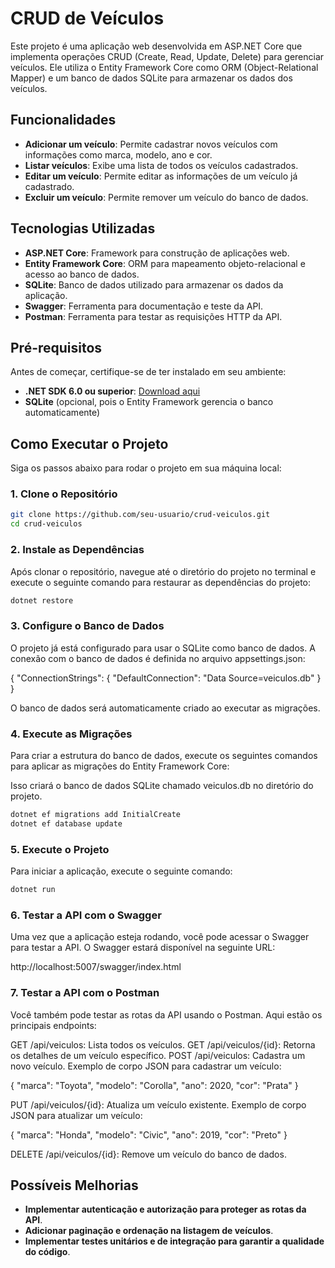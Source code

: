# CRUD de Veículos

Este projeto é uma aplicação web desenvolvida em ASP.NET Core que implementa operações CRUD (Create, Read, Update, Delete) para gerenciar veículos. Ele utiliza o Entity Framework Core como ORM (Object-Relational Mapper) e um banco de dados SQLite para armazenar os dados dos veículos.

## Funcionalidades

- **Adicionar um veículo**: Permite cadastrar novos veículos com informações como marca, modelo, ano e cor.
- **Listar veículos**: Exibe uma lista de todos os veículos cadastrados.
- **Editar um veículo**: Permite editar as informações de um veículo já cadastrado.
- **Excluir um veículo**: Permite remover um veículo do banco de dados.

## Tecnologias Utilizadas

- **ASP.NET Core**: Framework para construção de aplicações web.
- **Entity Framework Core**: ORM para mapeamento objeto-relacional e acesso ao banco de dados.
- **SQLite**: Banco de dados utilizado para armazenar os dados da aplicação.
- **Swagger**: Ferramenta para documentação e teste da API.
- **Postman**: Ferramenta para testar as requisições HTTP da API.

## Pré-requisitos

Antes de começar, certifique-se de ter instalado em seu ambiente:

- **.NET SDK 6.0 ou superior**: [Download aqui](https://dotnet.microsoft.com/download)
- **SQLite** (opcional, pois o Entity Framework gerencia o banco automaticamente)

## Como Executar o Projeto

Siga os passos abaixo para rodar o projeto em sua máquina local:

### 1. Clone o Repositório

```bash
git clone https://github.com/seu-usuario/crud-veiculos.git
cd crud-veiculos
```

### 2. Instale as Dependências

Após clonar o repositório, navegue até o diretório do projeto no terminal e execute o seguinte comando para restaurar as dependências do projeto:

```bash
dotnet restore
```

### 3. Configure o Banco de Dados
O projeto já está configurado para usar o SQLite como banco de dados. A conexão com o banco de dados é definida no arquivo appsettings.json:

{
  "ConnectionStrings": {
    "DefaultConnection": "Data Source=veiculos.db"
  }
}

O banco de dados será automaticamente criado ao executar as migrações.

### 4. Execute as Migrações
Para criar a estrutura do banco de dados, execute os seguintes comandos para aplicar as migrações do Entity Framework Core:

Isso criará o banco de dados SQLite chamado veiculos.db no diretório do projeto.


```bash
dotnet ef migrations add InitialCreate
dotnet ef database update
```

### 5. Execute o Projeto
Para iniciar a aplicação, execute o seguinte comando:

```bash
dotnet run
```

### 6. Testar a API com o Swagger
Uma vez que a aplicação esteja rodando, você pode acessar o Swagger para testar a API. O Swagger estará disponível na seguinte URL:

http://localhost:5007/swagger/index.html


### 7. Testar a API com o Postman
Você também pode testar as rotas da API usando o Postman. Aqui estão os principais endpoints:

GET /api/veiculos: Lista todos os veículos.
GET /api/veiculos/{id}: Retorna os detalhes de um veículo específico.
POST /api/veiculos: Cadastra um novo veículo.
Exemplo de corpo JSON para cadastrar um veículo:

{
  "marca": "Toyota",
  "modelo": "Corolla",
  "ano": 2020,
  "cor": "Prata"
}

PUT /api/veiculos/{id}: Atualiza um veículo existente.
Exemplo de corpo JSON para atualizar um veículo:

{
  "marca": "Honda",
  "modelo": "Civic",
  "ano": 2019,
  "cor": "Preto"
}

DELETE /api/veiculos/{id}: Remove um veículo do banco de dados.


## Possíveis Melhorias
- **Implementar autenticação e autorização para proteger as rotas da API**.
- **Adicionar paginação e ordenação na listagem de veículos**.
- **Implementar testes unitários e de integração para garantir a qualidade do código**.